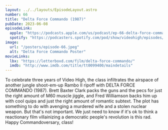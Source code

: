 ```yaml
---
layout: ../../layouts/EpisodeLayout.astro
number: 66
title: "Delta Force Commando (1987)"
pubDate: 2023-06-08
episodeLink:
  apple: "https://podcasts.apple.com/us/podcast/ep-66-delta-force-commando-1987/id1516093740?i=1000616151239&itsct=podcast_box&itscg=30200&ls=1"
  spotify: "https://podcasters.spotify.com/pod/show/videohigh/episodes/Ep-66-Delta-Force-Commando-1987-e25en1u"
image:
  url: "/posters/episode-66.jpeg"
  alt: "Delta Force Commando Poster"
movieLinks:
  lbx: "https://letterboxd.com/film/delta-force-commando/"
  imdb: "http://www.imdb.com/title/tt0099400/maindetails"
---
```


To celebrate three years of Video High, the class infiltrates the airspace of another jungle shoot-em-up Rambo II ripoff with DELTA FORCE COMMANDO (1987). Brett Baxter Clark packs the guns and the pecs for just the right amount of M60 muscle jiggle, and Fred Williamson backs him up with cool quips and just the right amount of romantic subtext. The plot has something to do with avenging a murdered wife and a stolen nuclear weapon. But that's not important. We just need to know if it's ok to think a reactionary film villainizing a democratic people's revolution is this rad. Happy Commandoversary, class!
